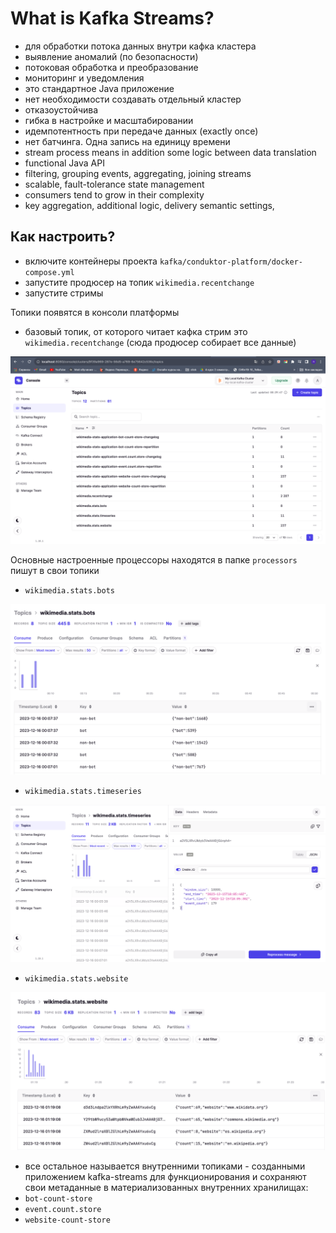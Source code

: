 # What is Kafka Streams?
- для обработки потока данных внутри кафка кластера
- выявление аномалий (по безопасности)
- потоковая обработка и преобразование
- мониторинг и уведомления
- это стандартное Java приложение
- нет необходимости создавать отдельный кластер
- отказоустойчива
- гибка в настройке и масштабировании
- идемпотентность при передаче данных (exactly once)
- нет батчинга. Одна запись на единицу времени
- stream process means in addition some logic between data translation
- functional Java API
- filtering, grouping events, aggregating, joining streams
- scalable, fault-tolerance state management
- consumers tend to grow in their complexity
- key aggregation, additional logic, delivery semantic settings,


## Как настроить?
- включите контейнеры проекта `kafka/conduktor-platform/docker-compose.yml`
- запустите продюсер на топик `wikimedia.recentchange`
- запустите стримы

Топики появятся в консоли платформы
- базовый топик, от которого читает кафка стрим это `wikimedia.recentchange` (сюда продюсер собирает все данные)

![img.png](img.png)

Основные настроенные процессоры находятся в папке `processors` пишут в свои топики
- `wikimedia.stats.bots`

![img_2.png](img_2.png)

- `wikimedia.stats.timeseries`

![img_1.png](img_1.png)

- `wikimedia.stats.website`

![img_3.png](img_3.png)

- все остальное называется внутренними топиками - созданными приложением kafka-streams для функционирования
и сохраняют свои метаданные в материализованных внутренних хранилищах:
- `bot-count-store`
- `event.count.store`
- `website-count-store`


